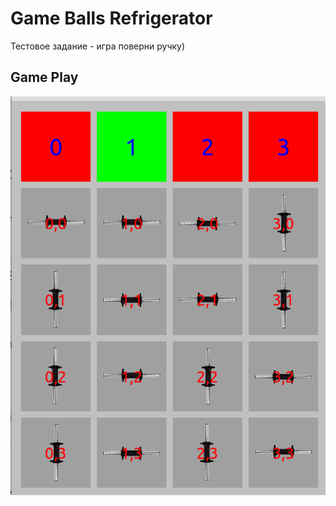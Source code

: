 # Game Balls Refrigerator

Тестовое задание - игра поверни ручку)

Game Play
---------

![gameplay](screenshot/gameplay.png)
